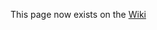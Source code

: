This page now exists on the [Wiki](https://github.com/bootcamp-students/Projects-Exercises/wiki/Resources)
<!-- 

# Resources

All resources for the Awesome Inc Web Developer Bootcamp

 ## Class Tools

* [Google Drive](https://drive.google.com/drive/u/0/folders/1zT8cTZpnx1hAReYVhnQ8tPwfiQE41jgL)
* [Slack](https://bootcamp-s19.slack.com/messages/CFJHJR200/)
* [Bootcamp GitHub](https://github.com/bootcamp-students)
* []() 

## Practice Code / Learning Tools / Demos

* [HackerRank](http://hackerrank.com/)
* [Coderbyte](https://coderbyte.com/)
* [Harvard Code Lecture Videos](https://www.youtube.com/playlist?list=PLhQjrBD2T382eX9-tF75Wa4lmlC7sxNDH)
* [Typing Practice for Programmers](https://typing.io/)
* []()

## Workflow / Developer Tools

* [VSCode](https://code.visualstudio.com/)
  + [MAMP](https://www.mamp.info/en/)
* [Pattern Lab](https://patternlab.io/)
* [Object Playground](http://www.objectplayground.com/)
* [Chrome devtools/debugging](https://developers.google.com/web/tools/chrome-devtools/javascript/)
* [ESLint](https://www.youtube.com/watch?v=o2H8kvuwMKE)
  + [Heroku](https://devcenter.heroku.com/start)
* [Mac Terminal Cheatsheet](https://github.com/0nn0/terminal-mac-cheatsheet)
* []()

## Best Practices

* [Developer Best Practices](https://www.tutorialspoint.com/developers_best_practices/index.htm)
* [Rubber Duck Debugging](https://en.wikipedia.org/wiki/Rubber_duck_debugging)
* [DRY](https://en.wikipedia.org/wiki/Don%27t_repeat_yourself)
* []()

## GitHub

* [GitLab Courses](https://lab.github.com/courses)
* [GitHub Best Practices](https://resources.github.com/videos/github-best-practices/)
* [GitHub Cheat Sheet](https://services.github.com/on-demand/downloads/github-git-cheat-sheet.pdf)
* [Visualize Git Branching](https://learngitbranching.js.org/)
* [What is a Pull Request?](https://stackoverflow.com/questions/21657430/why-is-a-git-pull-request-not-called-a-push-request)
* [How to create a PR](https://hackernoon.com/how-to-git-pr-from-the-command-line-a5b204a57ab1)
* [Git rebase](https://medium.com/datadriveninvestor/git-rebase-vs-merge-cc5199edd77c)
* [.gitignore creator](https://gitignore.io/)
* [Git undo commit and revert to older commit](https://stackabuse.com/git-revert-to-a-previous-commit/)
* []()

## Documentation

* [Markdown Cheatsheet](https://github.com/adam-p/markdown-here/wiki/Markdown-Cheatsheet)
* [Markdown Best Practices](https://gist.github.com/PurpleBooth/109311bb0361f32d87a2)
* [README.md Best Practices](https://github.com/jehna/readme-best-practices)
* []()

## Scrum / Agile

* [Agile Examples](https://www.mountaingoatsoftware.com/agile/)
* [Learn about Scrum](https://www.scrumalliance.org/learn-about-scrum)
* [Scrum Values](https://www.scrumalliance.org/learn-about-scrum/scrum-values)
* [How (and why) to write great User Stories](https://www.freecodecamp.org/news/how-and-why-to-write-great-user-stories-f5a110668246/)
* []()

## Object Oriented Programming

* [Object Oriented JS](https://developer.mozilla.org/en-US/docs/Learn/JavaScript/Objects/Object-oriented_JS)
* []()

## Blog Info

* [Learning GitHub Pages](https://lab.github.com/githubtraining/github-pages)
* [How to Modify Jekyll with CSS and HTML](https://help.github.com/en/articles/customizing-css-and-html-in-your-jekyll-theme)
* [How To Stick With A Blog](https://www.freecodecamp.org/news/every-developer-should-have-a-blog-heres-why-and-how-to-stick-with-it-5fd55a247fbf/)
* [Best Blogs to Read on Web Development](https://usersnap.com/blog/12-best-web-development-blogs-reading-right-now/)
* [Blog Design Examples](https://bloggingpro.com/archives/2017/07/20/5-best-blog-design-examples-inspiration/)
* [Blog Template Ideas](https://colorlib.com/wp/blog-website-templates/)
* []()

 - [Everyones Blogs](https://github.com/bootcamp-s19/Resources/blob/master/everyones_blogs.md) 
 - [Blog Questions](https://github.com/bootcamp-s19/Resources/blob/master/Blog_Questions.md) 

## Docs

* [The Pragmatic Programmer](https://github.com/bootcamp-students/Resources/blob/master/docs/1999%20-%20The%20Pragmatic%20Programmer.pdf)
* [Scrum Guide](https://github.com/bootcamp-students/Resources/blob/master/docs/2017-Scrum-Guide-US.pdf)
* [Eloquent JavaScript](https://eloquentjavascript.net/)
* [VSCode Keyboard Shortcuts](https://code.visualstudio.com/shortcuts/keyboard-shortcuts-macos.pdf)
* [Terminal Cheat Sheet](https://github.com/0nn0/terminal-mac-cheatsheet)
* [likedin profile pdf](https://github.com/bootcamp-students/Resources/blob/master/docs/LinkedIn_Onesheets-Conducting-LinkedIn.pdf)
* [5D Design Process](https://github.com/bootcamp-students/Resources/blob/master/docs/img/5D-Design-Process.jpg)
* []()

## Learn the software stack

### Laravel

* [Laravel 6 Documentation](https://laravel.com/docs/6.x)
* []()
* [Run Laravel on Google App Engine](https://cloud.google.com/community/tutorials/run-laravel-on-appengine-standard)
* []()

### PHP

* [PHP Documentation](https://www.php.net/manual/en/intro-whatis.php)
* []()
* []()
* []()

### React.js

* [React. JS Documentation](https://reactjs.org/docs/getting-started.html)
* []()
* []()
* []()

 ### Vue.js

* [learn Vue.js](https://www.vuemastery.com/)
* [Vue intro](https://www.vuemastery.com/courses/intro-to-vue-js/)
* [Vue instance](https://www.vuemastery.com/courses/intro-to-vue-js/vue-instance/)
* [Vue.js Documentation](https://vuejs.org/v2/guide/) 

* []()

### JS

* [JS Documentation](https://developer.mozilla.org/en-US/docs/Web/JavaScript)
* [API Documentation](https://developer.mozilla.org/en-US/docs/Web/API/)
* [Using JS to create HTML](https://codeburst.io/learn-how-to-create-html-elements-with-plain-javascript-4f1323f96252)
* [JS Pro Tips](https://www.youtube.com/watch?v=Mus_vwhTCq0)
* [Array vs Object](https://www.metaltoad.com/blog/javascript-understanding-objects-vs-arrays-and-when-use-them-part-1)
* [How to dynamically create HTML elements with plain JavaScript](https://codeburst.io/learn-how-to-create-html-elements-with-plain-javascript-4f1323f96252)
* [JS Quiz 1](http://perfectionkills.com/javascript-quiz/)
* [JS Quiz 2](https://www.javatpoint.com/javascript-quiz)
* [JS Quiz 3](https://www.tutorialspoint.com/javascript/javascript_online_quiz.htm)
* [JS Quiz 4](http://davidshariff.com/js-quiz/)
* [JS Quiz 4 Solutions](https://gist.github.com/MattSurabian/8867307)
* [JavaScript 30](https://javascript30.com/)
* [That Weird Javascript Course](https://fireship.io/courses/javascript/)
* []()

### Bootstrap

* [Bootstrap 4 Documentation](https://getbootstrap.com/)
* [Card Flip](https://mdbootstrap.com/plugins/jquery/card-animations/)
* [20 Bootstrap Resources](https://designshack.net/articles/css/20-awesome-resources-for-twitter-bootstrap-lovers/)
* [Vertical Align(take note of the extending css - top right)](https://www.codeply.com/go/fFqaDe5Oey)
* [Bootstrap hide element](https://getbootstrap.com/docs/4.0/utilities/display/#hiding-elements)
* [themestr.app](https://themestr.app/theme)
* [bootstrap.build](https://bootstrap.build/)
* []()

### CSS

* [CSS Documentation](https://developer.mozilla.org/en-US/docs/Web/CSS/Reference)
* [CSS Selector Game](https://flukeout.github.io/#)
* [Media Queries](https://responsivedesign.is/develop/browser-feature-support/media-queries-for-common-device-breakpoints/)
* []()
* []()

### HTML

* [HTML Documentation](https://developer.mozilla.org/en-US/docs/Web/HTML)
* []()
* []()
* []()
* [Alternatives to the div tag](https://medium.com/web-dev-basics/7-alternatives-to-the-div-html-tag-7c888c7b5036)

---

## Videos, Articles, and 'other' Resources

### General Links

### CMS & Design

* [Google Fonts](https://fonts.google.com/)
* [Content Creation Tips](https://blog.hubspot.com/marketing/content-creation)
* [Content Creation Process](https://www.postmm.com/web-design/content-marketing/content-creation-process)

### Videos

* [VSCode Extentions (1)](https://youtu.be/rH1RTwaAeGc)
* [VSCode Extentions (2)](https://youtu.be/u21W_tfPVrY)
* [The problem with coding time](https://www.youtube.com/watch?v=-5wpm-gesOY)
* [History Of Javascript](https://fireship.io/courses/javascript/intro-history/)
* [How JS works](https://fireship.io/courses/javascript/intro-how-js-works/)

### Articles

* [Why Learning to Code is Hard](https://www.thinkful.com/blog/why-learning-to-code-is-so-damn-hard/)
* [Luke Murray's Blog - How To Learn Better](http://lukecmurray.tumblr.com/post/150290375977/how-to-learn-better-my-advice-after-26-years-in)
* [How Discovery will make your Software Development Project a Success](https://www.alphalogicinc.com/blog/how-discovery-will-make-your-software-development-project-a-success/)

* [Learn anything in 20 hours](https://lifehacker.com/learn-anything-in-20-hours-with-this-four-step-method-509281792)
* [10, 000 Hours (Outliers - book) ](<https://en.wikipedia.org/wiki/Outliers_(book)>)
* [page speed insights](https://developers.google.com/speed/pagespeed/insights/)
* [bulk image resizing](https://www.birme.net/?target_width=600&target_height=468)
* [reroute keyboard keys](https://pqrs.org/osx/karabiner/)
* [CatHacks](http://cathacks.cs.uky.edu/)
* [Blockly](https://developers.google.com/blockly/)
* [2D Breakout JS game](https://developer.mozilla.org/en-US/docs/Games/Tutorials/2D_Breakout_game_pure_JavaScript)
* [Inclusive Design Principles](https://inclusivedesignprinciples.org/)
* [Learn to code with me podcast](https://learntocodewith.me/podcast/)
* [Regex Crossword](https://regexcrossword.com/)
* [Inclusive Design Principles](https://inclusivedesignprinciples.org/)
* [5 elements of a modern website](https://www.bluleadz.com/blog/bid/68850/5-elements-of-a-modern-website-design)
* [W3 schools local storage](https://www.w3schools.com/html/html5_webstorage.asp)
* [JavaScript Transitions](https://css-tricks.com/controlling-css-animations-transitions-javascript/)
* [Wiki page about SPA](https://en.wikipedia.org/wiki/Single-page_application)
* []()

## General Stuff

* [Parking Nearby](https://www.awesomeinc.org/parking/)
* [Food Nearby](https://www.yelp.com/search?find_desc=Lunch&start=0&l=g:-84.49044227600098,38.04862067933858,-84.5039176940918,38.04017136188973)
* []()

## More Questions?

* [Stack Overflow (just one place out of many many places online to ask questions)](https://stackoverflow.com/)
* [How to ask coding questions](https://www.propublica.org/nerds/how-to-ask-programming-questions)
* []()
 -->
